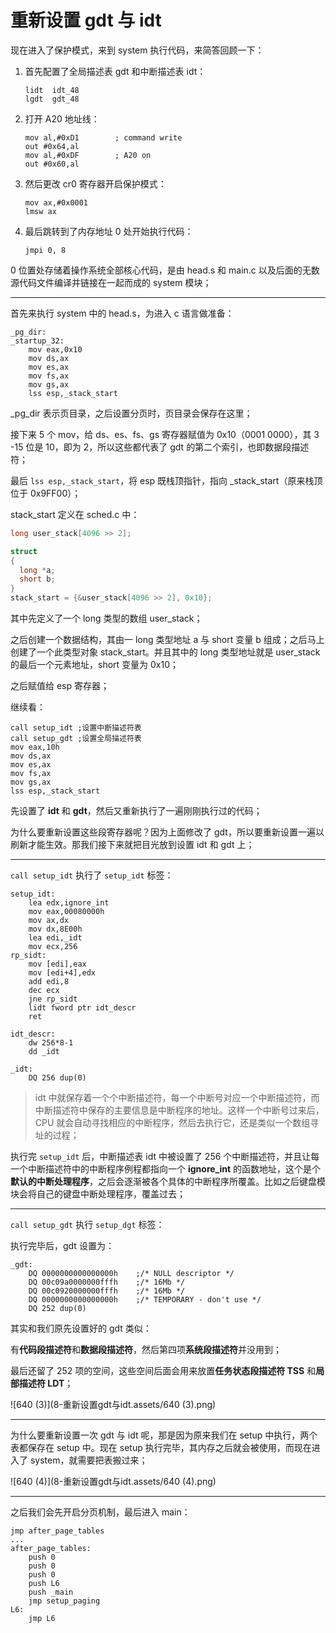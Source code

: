 # 重新设置 gdt 与 idt

现在进入了保护模式，来到 system 执行代码，来简答回顾一下：

1. 首先配置了全局描述表 gdt 和中断描述表 idt：

    ````assembly
    lidt  idt_48
    lgdt  gdt_48
    ````

2. 打开 A20 地址线：

    ````assembly
    mov al,#0xD1        ; command write
    out #0x64,al
    mov al,#0xDF        ; A20 on
    out #0x60,al
    ````

3. 然后更改 cr0 寄存器开启保护模式：

    ```assembly
    mov ax,#0x0001
    lmsw ax
    ```

4. 最后跳转到了内存地址 0 处开始执行代码：

    `````assembly
    jmpi 0, 8
    `````

0 位置处存储着操作系统全部核心代码，是由 head.s 和 main.c 以及后面的无数源代码文件编译并链接在一起而成的 system 模块；

---

首先来执行 system 中的 head.s，为进入 c 语言做准备：

````assembly
_pg_dir:
_startup_32:
    mov eax,0x10
    mov ds,ax
    mov es,ax
    mov fs,ax
    mov gs,ax
    lss esp,_stack_start
````

_pg_dir 表示页目录，之后设置分页时，页目录会保存在这里；

接下来 5 个 mov，给 ds、es、fs、gs 寄存器赋值为 0x10（0001 0000），其 3 -15 位是 10，即为 2，所以这些都代表了 gdt 的第二个索引，也即数据段描述符；

最后 `lss esp,_stack_start`，将 esp 既栈顶指针，指向 _stack_start（原来栈顶位于 0x9FF00）；

stack_start 定义在 sched.c 中：

````c
long user_stack[4096 >> 2];

struct
{
  long *a;
  short b;
}
stack_start = {&user_stack[4096 >> 2], 0x10};
````

其中先定义了一个 long 类型的数组 user_stack；

之后创建一个数据结构，其由一 long 类型地址 a 与 short 变量 b 组成；之后马上创建了一个此类型对象 stack_start。并且其中的 long 类型地址就是 user_stack 的最后一个元素地址，short 变量为 0x10；

之后赋值给 esp 寄存器；

继续看：

````assembly
call setup_idt ;设置中断描述符表
call setup_gdt ;设置全局描述符表
mov eax,10h
mov ds,ax
mov es,ax
mov fs,ax
mov gs,ax
lss esp,_stack_start
````

先设置了 **idt** 和 **gdt**，然后又重新执行了一遍刚刚执行过的代码；

为什么要重新设置这些段寄存器呢？因为上面修改了 gdt，所以要重新设置一遍以刷新才能生效。那我们接下来就把目光放到设置 idt 和 gdt 上；

---

`call setup_idt` 执行了 `setup_idt` 标签：

````assembly
setup_idt:
    lea edx,ignore_int
    mov eax,00080000h
    mov ax,dx
    mov dx,8E00h
    lea edi,_idt
    mov ecx,256
rp_sidt:
    mov [edi],eax
    mov [edi+4],edx
    add edi,8
    dec ecx
    jne rp_sidt
    lidt fword ptr idt_descr
    ret

idt_descr:
    dw 256*8-1
    dd _idt

_idt:
    DQ 256 dup(0)
````

> idt 中就保存着一个个中断描述符，每一个中断号对应一个中断描述符，而中断描述符中保存的主要信息是中断程序的地址。这样一个中断号过来后，CPU 就会自动寻找相应的中断程序，然后去执行它，还是类似一个数组寻址的过程；

执行完 `setup_idt` 后，中断描述表 idt 中被设置了 256 个中断描述符，并且让每一个中断描述符中的中断程序例程都指向一个 **ignore_int** 的函数地址，这个是个**默认的中断处理程序**，之后会逐渐被各个具体的中断程序所覆盖。比如之后键盘模块会将自己的键盘中断处理程序，覆盖过去；

---

`call setup_gdt` 执行 `setup_dgt` 标签：

执行完毕后，gdt 设置为：

````assembly
_gdt:
    DQ 0000000000000000h    ;/* NULL descriptor */
    DQ 00c09a0000000fffh    ;/* 16Mb */
    DQ 00c0920000000fffh    ;/* 16Mb */
    DQ 0000000000000000h    ;/* TEMPORARY - don't use */
    DQ 252 dup(0)
````

其实和我们原先设置好的 gdt 类似：

有**代码段描述符**和**数据段描述符**，然后第四项**系统段描述符**并没用到；

最后还留了 252 项的空间，这些空间后面会用来放置**任务状态段描述符 TSS** 和**局部描述符 LDT**；

![640 (3)](8-重新设置gdt与idt.assets/640 (3).png)

---

为什么要重新设置一次 gdt 与 idt 呢，那是因为原来我们在 setup 中执行，两个表都保存在 setup 中。现在 setup 执行完毕，其内存之后就会被使用，而现在进入了 system，就需要把表搬过来；

![640 (4)](8-重新设置gdt与idt.assets/640 (4).png)

---

之后我们会先开启分页机制，最后进入 main：

````assembly
jmp after_page_tables
...
after_page_tables:
    push 0
    push 0
    push 0
    push L6
    push _main
    jmp setup_paging
L6:
    jmp L6
````


